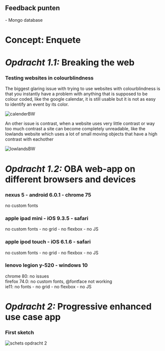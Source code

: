 <h2>Feedback punten</h2>
 - Mongo database

<h1>Concept: Enquete</h1>

<h1><em>Opdracht 1.1: </em>Breaking the web</h1>

<h3>Testing websites in colourblindness</h3>
The biggest glaring issue with trying to use websites with colourblindness is that you instantly have a problem with anything that is supposed to be colour coded, like the google calendar, it is still usable but it is not as easy to identify an event by its color.

![calenderBW](https://user-images.githubusercontent.com/43644032/77066139-e8f33600-69e2-11ea-86c0-3bf89dc9583c.PNG)

An other issue is contrast, when a website uses very little contrast or way too much contrast a site can become completely unreadable, like the lowlands website which uses a lot of small moving objects that have a high contrast with eachother

![lowlandsBW](https://user-images.githubusercontent.com/43644032/77066537-a4b46580-69e3-11ea-9caf-912c1cc2b636.PNG)

<h1><em>Opdracht 1.2: </em>OBA web-app on different browsers and devices</h1>

<h3>nexus 5 - android 6.0.1 - chrome 75</h3>
no custom fonts

<h3>apple ipad mini - iOS 9.3.5 - safari</h3>
no custom fonts - no grid - no flexbox - no JS
 
<h3>apple ipod touch - iOS 6.1.6 - safari</h3>
no custom fonts - no grid - no flexbox - no JS

<h3>lenovo legion y-520 - windows 10</h3>
chrome 80: no issues<br />
firefox 74.0: no custom fonts, @fontface not working<br />
ie11: no fonts - no grid - no flexbox - no JS<br />

<h1><em>Opdracht 2: </em>Progressive enhanced use case app</h1>

<h3>First sketch</h3>

![schets opdracht 2](https://user-images.githubusercontent.com/43644032/77063908-c52df100-69de-11ea-82ce-8f09389a8d73.jpg)
